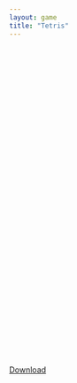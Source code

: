 ```yaml
---
layout: game
title: "Tetris"
---
```

<object width="100" height="100">
<embed src="src/" width="650" height="575">
</object>
<a href="flash-tetris.swf" download class="btn btn-outline-dark">Download</a>

